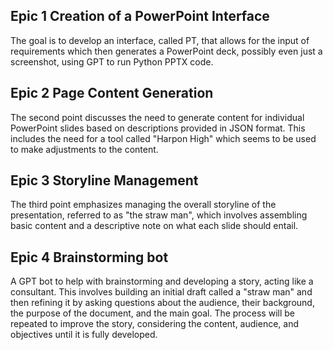 ## Epic 1 Creation of a PowerPoint Interface

The goal is to develop an interface, called PT, that allows for the input of requirements which then generates a PowerPoint deck, possibly even just a screenshot, using GPT to run Python PPTX code.

## Epic 2 Page Content Generation

The second point discusses the need to generate content for individual PowerPoint slides based on descriptions provided in JSON format. This includes the need for a tool called "Harpon High" which seems to be used to make adjustments to the content.

## Epic 3 Storyline Management

The third point emphasizes managing the overall storyline of the presentation, referred to as "the straw man", which involves assembling basic content and a descriptive note on what each slide should entail.

## Epic 4 Brainstorming bot

A GPT bot to help with brainstorming and developing a story, acting like a consultant. This involves building an initial draft called a "straw man" and then refining it by asking questions about the audience, their background, the purpose of the document, and the main goal. The process will be repeated to improve the story, considering the content, audience, and objectives until it is fully developed.